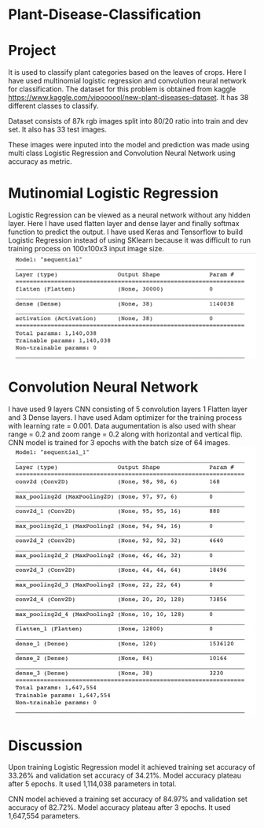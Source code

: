 # Plant-Disease-Classification

# Project
It is used to classify plant categories based on the leaves of crops. Here I have used multinomial logistic regression and convolution neural network for classification. The dataset for this problem is obtained from kaggle https://www.kaggle.com/vipoooool/new-plant-diseases-dataset. It has 38 different classes to classify.

Dataset consists of 87k rgb images split into 80/20 ratio into train and dev set. It also has 33 test images.

These images were inputed into the model and prediction was made using multi class Logistic Regression and Convolution Neural Network using accuracy as metric.

# Mutinomial Logistic Regression
Logistic Regression can be viewed as a neural network without any hidden layer. Here I have used flatten layer and dense layer and finally softmax function to predict the output. I have used Keras and Tensorflow to build Logistic Regression instead of using SKlearn because it was difficult to run training process on 100x100x3 input image size.
![](Images/logistic_regression_model.png)


# Convolution Neural Network
I have used 9 layers CNN consisting of 5 convolution layers 1 Flatten layer and 3 Dense layers. I have used Adam optimizer for the training process with learning rate = 0.001. Data augumentation is also used with shear range = 0.2 and zoom range = 0.2 along with horizontal and vertical flip. CNN model is trained for 3 epochs with the batch size of 64 images.
![](Images/cnn_model.png)

# Discussion
Upon training Logistic Regression model it achieved training set accuracy of 33.26% and validation set accuracy of 34.21%. Model accuracy plateau after 5 epochs. It used 1,114,038 parameters in total.

CNN model achieved a training set accuracy of 84.97% and validation set accuracy of 82.72%. Model accuracy plateau after 3 epochs. It used 1,647,554 parameters.


